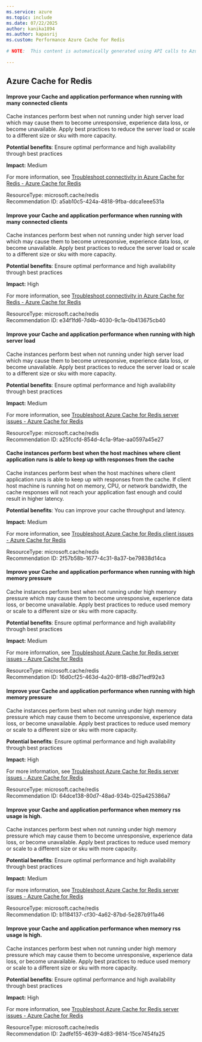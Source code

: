 ```yaml
---
ms.service: azure
ms.topic: include
ms.date: 07/22/2025
author: kanika1894
ms.author: kapasrij
ms.custom: Performance Azure Cache for Redis
  
# NOTE:  This content is automatically generated using API calls to Azure. Any edits made on these files will be overwritten in the next run of the script. 
  
---
```

  
## Azure Cache for Redis  
  
<!--a5ab10c5-424a-4818-9fba-ddca1eee531a_begin-->

#### Improve your Cache and application performance when running with many connected clients  
  
Cache instances perform best when not running under high server load which may cause them to become unresponsive, experience data loss, or become unavailable. Apply best practices to reduce the server load or scale to a different size or sku with more capacity.  
  
**Potential benefits**: Ensure optimal performance and high availability through best practices  

**Impact:** Medium
  
For more information, see [Troubleshoot connectivity in Azure Cache for Redis - Azure Cache for Redis](https://aka.ms/redis/recommendations/connections)  

ResourceType: microsoft.cache/redis  
Recommendation ID: a5ab10c5-424a-4818-9fba-ddca1eee531a  


<!--a5ab10c5-424a-4818-9fba-ddca1eee531a_end-->

<!--e34f1fd6-7d4b-4030-9c1a-0b413675cb40_begin-->

#### Improve your Cache and application performance when running with many connected clients  
  
Cache instances perform best when not running under high server load which may cause them to become unresponsive, experience data loss, or become unavailable. Apply best practices to reduce the server load or scale to a different size or sku with more capacity.  
  
**Potential benefits**: Ensure optimal performance and high availability through best practices  

**Impact:** High
  
For more information, see [Troubleshoot connectivity in Azure Cache for Redis - Azure Cache for Redis](https://aka.ms/redis/recommendations/connections)  

ResourceType: microsoft.cache/redis  
Recommendation ID: e34f1fd6-7d4b-4030-9c1a-0b413675cb40  


<!--e34f1fd6-7d4b-4030-9c1a-0b413675cb40_end-->

<!--a25fccfd-854d-4c1a-9fae-aa0597a45e27_begin-->

#### Improve your Cache and application performance when running with high server load  
  
Cache instances perform best when not running under high server load which may cause them to become unresponsive, experience data loss, or become unavailable. Apply best practices to reduce the server load or scale to a different size or sku with more capacity.  
  
**Potential benefits**: Ensure optimal performance and high availability through best practices  

**Impact:** Medium
  
For more information, see [Troubleshoot Azure Cache for Redis server issues - Azure Cache for Redis](https://aka.ms/redis/recommendations/cpu)  

ResourceType: microsoft.cache/redis  
Recommendation ID: a25fccfd-854d-4c1a-9fae-aa0597a45e27  


<!--a25fccfd-854d-4c1a-9fae-aa0597a45e27_end-->

<!--2f57b58b-1677-4c31-8a37-be79838d14ca_begin-->

#### Cache instances perform best when the host machines where client application runs is able to keep up with responses from the cache  
  
Cache instances perform best when the host machines where client application runs is able to keep up with responses from the cache. If client host machine is running hot on memory, CPU, or network bandwidth, the cache responses will not reach your application fast enough and could result in higher latency.  
  
**Potential benefits**: You can improve your cache throughput and latency.  

**Impact:** Medium
  
For more information, see [Troubleshoot Azure Cache for Redis client issues - Azure Cache for Redis](/azure/azure-cache-for-redis/cache-troubleshoot-client)  

ResourceType: microsoft.cache/redis  
Recommendation ID: 2f57b58b-1677-4c31-8a37-be79838d14ca  


<!--2f57b58b-1677-4c31-8a37-be79838d14ca_end-->

<!--16d0cf25-463d-4a20-8f18-d8d71edf92e3_begin-->

#### Improve your Cache and application performance when running with high memory pressure  
  
Cache instances perform best when not running under high memory pressure which may cause them to become unresponsive, experience data loss, or become unavailable. Apply best practices to reduce used memory or scale to a different size or sku with more capacity.  
  
**Potential benefits**: Ensure optimal performance and high availability through best practices  

**Impact:** Medium
  
For more information, see [Troubleshoot Azure Cache for Redis server issues - Azure Cache for Redis](https://aka.ms/redis/recommendations/memory)  

ResourceType: microsoft.cache/redis  
Recommendation ID: 16d0cf25-463d-4a20-8f18-d8d71edf92e3  


<!--16d0cf25-463d-4a20-8f18-d8d71edf92e3_end-->

<!--64dce138-80d7-48ad-934b-025a425386a7_begin-->

#### Improve your Cache and application performance when running with high memory pressure  
  
Cache instances perform best when not running under high memory pressure which may cause them to become unresponsive, experience data loss, or become unavailable. Apply best practices to reduce used memory or scale to a different size or sku with more capacity.  
  
**Potential benefits**: Ensure optimal performance and high availability through best practices  

**Impact:** High
  
For more information, see [Troubleshoot Azure Cache for Redis server issues - Azure Cache for Redis](https://aka.ms/redis/recommendations/memory)  

ResourceType: microsoft.cache/redis  
Recommendation ID: 64dce138-80d7-48ad-934b-025a425386a7  


<!--64dce138-80d7-48ad-934b-025a425386a7_end-->

<!--b1184137-cf30-4a62-87bd-5e287b911a46_begin-->

#### Improve your Cache and application performance when memory rss usage is high.  
  
Cache instances perform best when not running under high memory pressure which may cause them to become unresponsive, experience data loss, or become unavailable. Apply best practices to reduce used memory or scale to a different size or sku with more capacity.  
  
**Potential benefits**: Ensure optimal performance and high availability through best practices  

**Impact:** Medium
  
For more information, see [Troubleshoot Azure Cache for Redis server issues - Azure Cache for Redis](https://aka.ms/redis/recommendations/memory)  

ResourceType: microsoft.cache/redis  
Recommendation ID: b1184137-cf30-4a62-87bd-5e287b911a46  


<!--b1184137-cf30-4a62-87bd-5e287b911a46_end-->

<!--2adfe155-4639-4d83-9814-15ce7454fa25_begin-->

#### Improve your Cache and application performance when memory rss usage is high.  
  
Cache instances perform best when not running under high memory pressure which may cause them to become unresponsive, experience data loss, or become unavailable. Apply best practices to reduce used memory or scale to a different size or sku with more capacity.  
  
**Potential benefits**: Ensure optimal performance and high availability through best practices  

**Impact:** High
  
For more information, see [Troubleshoot Azure Cache for Redis server issues - Azure Cache for Redis](https://aka.ms/redis/recommendations/memory)  

ResourceType: microsoft.cache/redis  
Recommendation ID: 2adfe155-4639-4d83-9814-15ce7454fa25  


<!--2adfe155-4639-4d83-9814-15ce7454fa25_end-->

<!--articleBody-->
